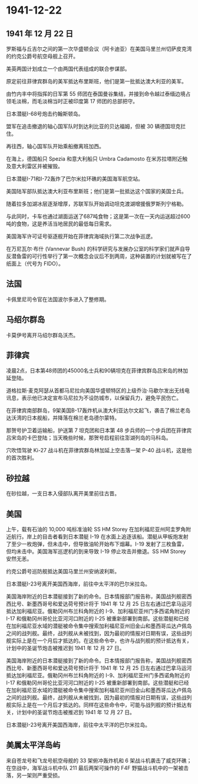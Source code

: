 # 1941-12-22

## 1941 年 12 月 22 日

罗斯福与丘吉尔之间的第一次华盛顿会议（阿卡迪亚）在美国马里兰州切萨皮克湾的约克公爵号航空母舰上召开。

美英两国计划成立一个由两国代表组成的联合参谋部。

原定前往菲律宾群岛的美军抵达布里斯班，他们是第一批抵达澳大利亚的美军。

由竹内丰中将指挥的日军第 55
师团在泰国曼谷集结，并接到命令越过泰缅边境占领毛淡棉，而毛淡棉当时正被印度第
17 师团的总部把守。

日本潜艇I-68号炮击约翰斯顿岛。

盟军在追击撤退的轴心国军队时到达利比亚的贝达福姆，但被 30
辆德国坦克拦住。

再往西，轴心国军队开始乘船撤离班加西。

在海上，德国船只 Spezia 和意大利船只 Umbra Cadamosto
在米苏拉塔附近触及意大利雷区并被摧毁。

日本潜艇I-71和I-72轰炸了巴尔米拉环礁的美国海军航空站。

美国陆军部队抵达澳大利亚布里斯班；他们是第一批抵达这个国家的美国士兵。

随着拉多加湖冰层逐渐增厚，苏联军队开始调动坦克渡湖增援俄罗斯列宁格勒。

与此同时，卡车也通过湖面运送了687吨食物；这是第一次在一天内运送超过600吨的食物，这是养活当地居民的最低每日需求。

美国海军许可证号驱逐舰开始在菲律宾海域执行第二次战争巡逻。

在万尼瓦尔·布什 (Vannevar Bush)
的科学研究与发展办公室的科学家们就声自导反潜鱼雷的可行性举行了第一次概念会议后不到两周，这种装置的计划就被写在了纸面上（代号为
FIDO）。

## 法国

卡佩里尼司令官在法国波尔多进入了整修期。

## 马绍尔群岛

卡莫伊号离开马绍尔群岛沃杰。

## 菲律宾

凌晨2点，日本第48师团的45000名士兵和90辆坦克在菲律宾群岛吕宋岛的林加延登陆。

道格拉斯·麦克阿瑟从首都马尼拉向美国华盛顿特区的上级乔治·马歇尔发出无线电讯息，表示他已决定宣布马尼拉为不设防城市，以保留兵力，避免平民伤亡。

在菲律宾南部群岛，9架美国B-17轰炸机从澳大利亚达尔文起飞，袭击了棉兰老岛达沃湾的日本舰船，并降落在棉兰老岛德尔蒙特。

那贺号护卫着运输船，护送第 7 坦克团和日本第 48
步兵师的一个步兵团在菲律宾吕宋岛的卡巴登陆；当天晚些时候，那贺号启程前往澎湖列岛的马科岛。

穴吹悟驾驶 Ki-27 战斗机在菲律宾群岛林加延上空击落一架 P-40
战斗机，这是他的首次胜利。

## 砂拉越

在砂拉越，一支日本入侵部队离开美里前往古晋。

## 美国

上午，载有石油的 10,000 吨标准油轮 SS HM Storey
在加利福尼亚州阿圭罗角附近航行。岸上的目击者看到日本潜艇 I-19
在水面上追逐该船。潜艇从甲板炮发射了至少一枚炮弹，但未击中，但导致油轮开始布下烟幕。I-19
发射了三枚鱼雷，但均未击中。美国海军巡逻机的到来导致 I-19
停止攻击并撤退。SS HM Storey 安然无恙。

约克公爵号巡防舰抵达美国马里兰州安纳波利斯。

日本潜艇I-23号离开美国西海岸，前往中太平洋的巴尔米拉岛。

美国海岸附近的日本潜艇接到了新的命令。日本情报部门报告称，美国战列舰密西西比号、新墨西哥号和爱达荷号预计将于
1941 年 12 月 25
日左右通过巴拿马运河抵达加利福尼亚。俄勒冈州布兰科角附近的
I-9、加利福尼亚州门多西诺角附近的 I-17 和俄勒冈州哥伦比亚河河口附近的
I-25
被重新部署到南部。这些潜艇和已经在加利福尼亚水域的潜艇被命令集中搜索加利福尼亚州旧金山和墨西哥瓜达卢佩岛之间的战列舰。最终，战列舰从未被找到，因为最初的情报对日期有误，这些战列舰实际上是在一个月后才抵达的。在这些命令中，也许与战列舰的预计抵达有关，计划中的圣诞节炮击被推迟到
1941 年 12 月 27 日。

美国海岸附近的日本潜艇接到了新的命令。日本情报部门报告称，美国战列舰密西西比号、新墨西哥号和爱达荷号预计将于
1941 年 12 月 25
日左右通过巴拿马运河抵达加利福尼亚。俄勒冈州布兰科角附近的
I-9、加利福尼亚州门多西诺角附近的 I-17 和俄勒冈州哥伦比亚河河口附近的
I-25
被重新部署到南部。这些潜艇和已经在加利福尼亚水域的潜艇被命令集中搜索加利福尼亚州旧金山和墨西哥瓜达卢佩岛之间的战列舰。最终，战列舰从未被找到，因为最初的情报对日期有误，这些战列舰实际上是在一个月后才抵达的。同样在这些命令中，可能与战列舰的预计抵达有关，计划中的圣诞节炮击被推迟到
1941 年 12 月 27 日。

日本潜艇I-23号离开美国西海岸，前往中太平洋的巴尔米拉岛。

## 美属太平洋岛屿

来自苍龙号和飞龙号航空母舰的 33 架俯冲轰炸机和 6
架战斗机袭击了威克环礁；在空战中，海军战斗机中队 211 最后两架可操作的
F4F 野猫战斗机中的一架被击落，另一架则严重受损。

